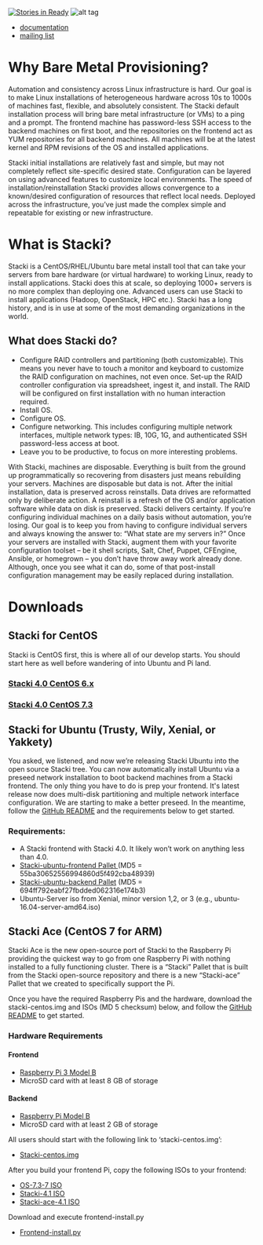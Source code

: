 [![Stories in Ready](https://badge.waffle.io/StackIQ/stacki.png?label=ready&title=Ready)](https://waffle.io/StackIQ/stacki?utm_source=badge)
![alt tag](logo.png)

* [documentation](https://github.com/StackIQ/stacki/wiki)
* [mailing list](https://groups.google.com/forum/#!forum/stacki)

# Why Bare Metal Provisioning?
 
Automation and consistency across Linux infrastructure is hard. Our goal is to make Linux installations of heterogeneous hardware across 10s to 1000s of machines fast, flexible, and absolutely consistent.
The Stacki default installation process will bring bare metal infrastructure (or VMs) to a ping and a prompt. The frontend machine has password-less SSH access to the backend machines on first boot, and the repositories on the frontend act as YUM repositories for all backend machines. All machines will be at the latest kernel and RPM revisions of the OS and installed applications.

Stacki initial installations are relatively fast and simple, but may not completely reflect site-specific desired state. Configuration can be layered on using advanced features to customize local environments. The speed of installation/reinstallation Stacki provides allows convergence to a known/desired configuration of resources that reflect local needs. Deployed across the infrastructure, you’ve just made the complex simple and repeatable for existing or new infrastructure.

# What is Stacki?

Stacki is a CentOS/RHEL/Ubuntu bare metal install tool that can take your servers from bare hardware (or virtual hardware) to working Linux, ready to install applications. Stacki does this at scale, so deploying 1000+ servers is no more complex than deploying one. Advanced users can use Stacki to install applications (Hadoop, OpenStack, HPC etc.). Stacki has a long history, and is in use at some of the most demanding organizations in the world.
 
## What does Stacki do?

* Configure RAID controllers and partitioning (both customizable). This means you never have to touch a monitor and keyboard to customize the RAID configuration on machines, not even once. Set-up the RAID controller configuration via spreadsheet, ingest it, and install. The RAID will be configured on first installation with no human interaction required.
* Install OS.
* Configure OS.
* Configure networking. This includes configuring multiple network interfaces, multiple network types: IB, 10G, 1G, and authenticated SSH password-less access at boot.
* Leave you to be productive, to focus on more interesting problems.

With Stacki, machines are disposable. Everything is built from the ground up programmatically so recovering from disasters just means rebuilding your servers.
Machines are disposable but data is not. After the initial installation, data is preserved across reinstalls. Data drives are reformatted only by deliberate action. A reinstall is a refresh of the OS and/or application software while data on disk is preserved.
Stacki delivers certainty. If you’re configuring individual machines on a daily basis without automation, you’re losing. Our goal is to keep you from having to configure individual servers and always knowing the answer to: “What state are my servers in?”
Once your servers are installed with Stacki, augment them with your favorite configuration toolset – be it shell scripts, Salt, Chef, Puppet, CFEngine, Ansible, or homegrown – you don’t have throw away work already done. Although, once you see what it can do, some of that post-install configuration management may be easily replaced during installation.

# Downloads

## Stacki for CentOS

Stacki is CentOS first, this is where all of our develop starts.  You should start here as well before wandering of into Ubuntu and Pi land.


### [Stacki 4.0 CentOS 6.x](http://stacki.s3.amazonaws.com/public/pallets/4.0/open-source/stackios-4.0-6.x.x86_64.disk1.iso?id=%22download_iso6_button%22&source=%22https://www.stackiq.com/downloads/%22&page=%22/downloads/%22)

### [ Stacki 4.0 CentOS 7.3](http://stacki.s3.amazonaws.com/public/pallets/4.0/open-source/stackios-4.0_c4aff2a-7.x.x86_64.disk1.iso?id=%22download_iso7_button%22&source=%22https://www.stackiq.com/downloads/%22&page=%22/downloads/%22)


## Stacki for Ubuntu (Trusty, Wily, Xenial, or Yakkety)

You asked, we listened, and now we’re releasing Stacki Ubuntu into the open source Stacki tree. You can now automatically install Ubuntu via a preseed network installation to boot backend machines from a Stacki frontend. The only thing you have to do is prep your frontend.
It's latest release now does multi-disk partitioning and multiple network interface configuration. We are starting to make a better preseed.
In the meantime, follow the [GitHub README](https://github.com/Teradata/stacki-ubuntu/blob/master/README.md) and the requirements below to get started.

### Requirements:

* A Stacki frontend with Stacki 4.0. It likely won’t work on anything less than 4.0.
* [Stacki-ubuntu-frontend Pallet ](https://teradata-stacki.s3.amazonaws.com/release/stacki/4.x/stacki-ubuntu-frontend-4.0_20170414_c4aff2a-7.x.x86_64.disk1.iso) (MD5 = 55ba30652556994860d5f492cba48939)
* [Stacki-ubuntu-backend Pallet](https://teradata-stacki.s3.amazonaws.com/release/stacki/4.x/stacki-ubuntu-backend-4.0_20170414_c4aff2a-7.x.x86_64.disk1.iso) (MD5 = 694ff792eabf27fbdded062316e174b3)
* Ubuntu-Server iso from Xenial, minor version 1,2, or 3 (e.g., ubuntu-16.04-server-amd64.iso)

## Stacki Ace (CentOS 7 for ARM)

Stacki Ace is the new open-source port of Stacki to the Raspberry Pi providing the quickest way to go from one Raspberry Pi with nothing installed to a fully functioning cluster. There is a “Stacki” Pallet that is built from the Stacki open-source repository and there is a new “Stacki-ace” Pallet that we created to specifically support the Pi.

Once you have the required Raspberry Pis and the hardware, download the stacki-centos.img and ISOs (MD 5 checksum) below, and follow the [GitHub README](https://github.com/Teradata/stacki-ace/blob/master/README.md) to get started.

### Hardware Requirements

#### Frontend
* [Raspberry Pi 3 Model B](https://www.raspberrypi.org/products/raspberry-pi-3-model-b/)
* MicroSD card with at least 8 GB of storage

#### Backend

* [Raspberry Pi Model B](https://www.raspberrypi.org/products/raspberry-pi-3-model-b/)
* MicroSD card with at least 2 GB of storage

All users should start with the following link to ‘stacki-centos.img’:

* [Stacki-centos.img](http://stacki.s3.amazonaws.com/public/pallets/4.1/open-source/ace/stacki-centos.img?id=%22download_stackicentosrpimg_link%22&source=%22https://www.stackiq.com/downloads/%22&page=%22/downloads/%22)

After you build your frontend Pi, copy the following ISOs to your frontend:

* [OS-7.3-7 ISO](http://stacki.s3.amazonaws.com/public/pallets/4.1/open-source/ace/os-7.3-7.x.armv7hl.disk1.iso?id=%22download_os737rpiso_link%22&source=%22https://www.stackiq.com/downloads/%22&page=%22/downloads/%22)
* [Stacki-4.1 ISO](http://stacki.s3.amazonaws.com/public/pallets/4.1/open-source/ace/stacki-4.1-7.x.armv7hl.disk1.iso?id=%22download_stacki4isorp_link%22&source=%22https://www.stackiq.com/downloads/%22&page=%22/downloads/%22)
* [Stacki-ace-4.1 ISO](http://stacki.s3.amazonaws.com/public/pallets/4.1/open-source/ace/stacki-ace-4.1-7.x.armv7hl.disk1.iso?id=%22download_stackiace4iso_link%22&source=%22https://www.stackiq.com/downloads/%22&page=%22/downloads/%22)

Download and execute frontend-install.py

* [Frontend-install.py](http://stacki.s3.amazonaws.com/public/pallets/4.1/open-source/ace/frontend-install.py)



